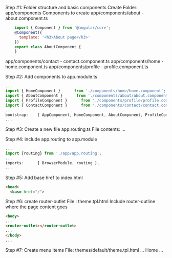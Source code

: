 Step #1: Folder structure and basic components
Create Folder:  app/components
Components to create
app/components/about
	- about.component.ts
```javascript
	import { Component } from '@angular/core';
	@Component({
	  template: '<h3>About page</h3>'
	})
	export class AboutComponent {
	}
```
app/components/contact
	- contact.component.ts
app/components/home
	- home.component.ts
app/components/profile
	- profile.component.ts

Step #2: Add components to app.module.ts
```javascript
...
import { HomeComponent }      from './components/home/home.component';
import { AboutComponent }      from './components/about/about.component';
import { ProfileComponent }      from './components/profile/profile.component';
import { ContactComponent }      from './components/contact/contact.component';
...
bootstrap:    [ AppComponent, HomeComponent, AboutComponent, ProfileComponent, ContactComponent ]
...
```

Step #3: Create a new file app.routing.ts
File contents:
...

Step #4: include app.routing to app.module
```javascript
...
import {routing} from './app/app.routing';
...
imports:      [ BrowserModule, routing ],
...
```

Step #5: Add base href to index.html

```html
<head>
  <base href="/">
```

Step #6: create router-outlet 
File : theme.tpl.html
Include router-outline where the page content goes
```html
<body>
...
<router-outlet></router-outlet>
...
</body>
...
```

Step #7: Create menu items
File: themes/default/theme.tpl.html
...
<a class="nav-link" routerLink="/home" routerLinkActive="active"><i class="glyphicon glyphicon-home"></i> Home </a>
...